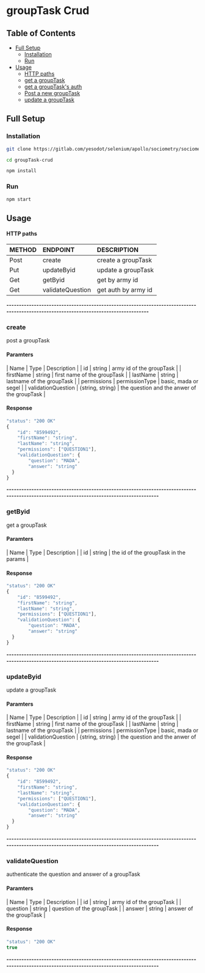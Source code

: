 # groupTask Crud
## Table of Contents
- [Full Setup](#full-setup)
    - [Installation](#installation)
    - [Run](#run)
- [Usage](#usage)
    - [HTTP paths](#http-paths)
    - [get a groupTask](#army-id)
    - [get a groupTask's auth](#validate-question)
    - [Post a new groupTask](#/)
    - [update a groupTask](#army-id)

## Full Setup
### Installation

```bash
git clone https://gitlab.com/yesodot/selenium/apollo/sociometry/sociometry-ui.git

cd groupTask-crud

npm install
```

### Run 

```bash
npm start
```

## Usage
#### HTTP paths 

| METHOD | ENDPOINT                                                         | DESCRIPTION                                       |
| ------ | :----------------------------------------------------------------| :----------------------------------------------    |
| Post   |  create                                                          | create a groupTask                                          |
| Put    |  updateByid                                                  | update a groupTask                                      |
| Get    |  getByid                                                     | get by army id                                     |
| Get    |  validateQuestion                                                | get auth by army id                                     |

**-------------------------------------------------------------------------------------------------------------------------------------**

### create
post a groupTask
#### Paramters
| Name   | Type   | Description                                                    |
| id  | string | army id of the groupTask  |
| firstName  | string | first name of the groupTask  |
| lastName  | string | lastname of the groupTask  |
| permissions  | permissionType | basic, mada or segel  |
| validationQuestion  | {string, string} | the question and the anwer of the groupTask  |

#### Response
```typescript
"status": "200 OK"
{
    "id": "8599492",
    "firstName": "string",
    "lastName": "string",
    "permissions": ["QUESTION1"],
    "validationQuestion": {
        "question": "MADA",
        "answer": "string"
  }
}
```
**-----------------------------------------------------------------------------------------------------------------------------------------**
### getByid
get a groupTask
#### Paramters
| Name   | Type   | Description                                                    |
| id  | string | the id of the groupTask in the params |

#### Response
```typescript
"status": "200 OK"
{
    "id": "8599492",
    "firstName": "string",
    "lastName": "string",
    "permissions": ["QUESTION1"],
    "validationQuestion": {
        "question": "MADA",
        "answer": "string"
  }
}
```
**-----------------------------------------------------------------------------------------------------------------------------------------**

### updateByid
update a groupTask
#### Paramters
| Name   | Type   | Description                                                    |
| id  | string | army id of the groupTask  |
| firstName  | string | first name of the groupTask  |
| lastName  | string | lastname of the groupTask  |
| permissions  | permissionType | basic, mada or segel  |
| validationQuestion  | {string, string} | the question and the anwer of the groupTask  |

#### Response
```typescript
"status": "200 OK"
{
    "id": "8599492",
    "firstName": "string",
    "lastName": "string",
    "permissions": ["QUESTION1"],
    "validationQuestion": {
        "question": "MADA",
        "answer": "string"
  }
}
```
**-----------------------------------------------------------------------------------------------------------------------------------------**
### validateQuestion
authenticate the question and answer of a groupTask
#### Paramters
| Name   | Type   | Description                                                    |
| id  | string | army id of the groupTask  |
| question  | string | question  of the groupTask  |
| answer  | string | answer of the groupTask  |

#### Response
```typescript
"status": "200 OK"
true
```
**-----------------------------------------------------------------------------------------------------------------------------------------**
